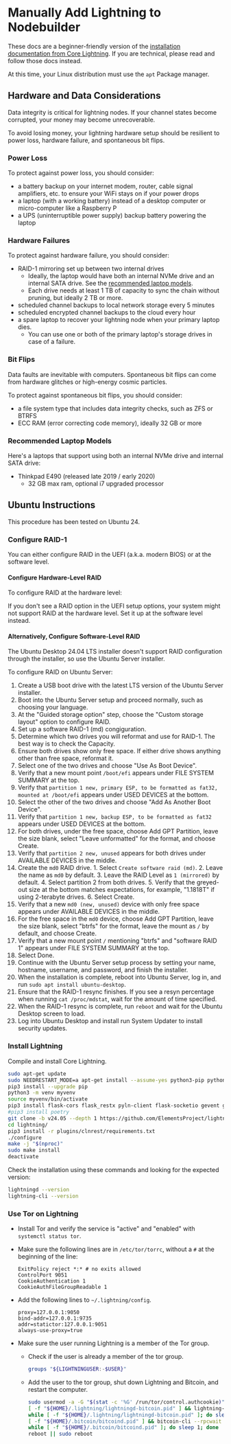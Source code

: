 # Manually Add Lightning to Nodebuilder

These docs are a beginner-friendly version of the [installation documentation from Core Lightning](https://github.com/ElementsProject/lightning/blob/master/doc/getting-started/getting-started/installation.md). If you are technical, please read and follow those docs instead.

At this time, your Linux distribution must use the `apt` Package manager.

## Hardware and Data Considerations

Data integrity is critical for lightning nodes. If your channel states become corrupted, your money may become unrecoverable.

To avoid losing money, your lightning hardware setup should be resilient to power loss, hardware failure, and spontaneous bit flips.

### Power Loss

To protect against power loss, you should consider:

- a battery backup on your internet modem, router, cable signal amplifiers, etc. to ensure your WiFi stays on if your power drops
- a laptop (with a working battery) instead of a desktop computer or micro-computer like a Raspberry P
- a UPS (uninterruptible power supply) backup battery powering the laptop

### Hardware Failures

To protect against hardware failure, you should consider:

- RAID-1 mirroring set up between two internal drives
  - Ideally, the laptop would have both an internal NVMe drive and an internal SATA drive. See the [recommended laptop models](#recommended-laptop-models).
  - Each drive needs at least 1 TB of capacity to sync the chain without pruning, but ideally 2 TB or more.
- scheduled channel backups to local network storage every 5 minutes
- scheduled encrypted channel backups to the cloud every hour
- a spare laptop to recover your lightning node when your primary laptop dies.
  - You can use one or both of the primary laptop's storage drives in case of a failure.

### Bit Flips

Data faults are inevitable with computers. Spontaneous bit flips can come from hardware glitches or high-energy cosmic particles.

To protect against spontaneous bit flips, you should consider:

- a file system type that includes data integrity checks, such as ZFS or BTRFS
- ECC RAM (error correcting code memory), ideally 32 GB or more

### Recommended Laptop Models

Here's a laptops that support using both an internal NVMe drive and internal SATA drive:

- Thinkpad E490 (released late 2019 / early 2020)
  - 32 GB max ram, optional i7 upgraded processor

## Ubuntu Instructions

This procedure has been tested on Ubuntu 24.

### Configure RAID-1

You can either configure RAID in the UEFI (a.k.a. modern BIOS) or at the software level.

#### Configure Hardware-Level RAID

To configure RAID at the hardware level:

If you don't see a RAID option in the UEFI setup options, your system might not support RAID at the hardware level. Set it up at the software level instead.

#### Alternatively, Configure Software-Level RAID

The Ubuntu Desktop 24.04 LTS installer doesn't support RAID configuration through the installer, so use the Ubuntu Server installer.

To configure RAID on Ubuntu Server:
1. Create a USB boot drive with the latest LTS version of the Ubuntu Server installer.
1. Boot into the Ubuntu Server setup and proceed normally, such as choosing your language.
2. At the "Guided storage option" step, choose the "Custom storage layout" option to configure RAID.
3. Set up a software RAID-1 (md) congiguration.
  1. Determine which two drives you will reformat and use for RAID-1. The best way is to check the Capacity.
  2. Ensure both drives show only free space. If either drive shows anything other than free space, reformat it.
  3. Select one of the two drives and choose "Use As Boot Device".
  4. Verify that a new mount point `/boot/efi` appears under FILE SYSTEM SUMMARY at the top.
  5. Verify that `partition 1 new, primary ESP, to be formatted as fat32, mounted at /boot/efi` appears under USED DEVICES at the bottom.
  6. Select the other of the two drives and choose "Add As Another Boot Device".
  7. Verify that `partition 1 new, backup ESP, to be formatted as fat32` appears under USED DEVICES at the bottom.
  8. For both drives, under the free space, choose Add GPT Partition, leave the size blank, select "Leave unformatted" for the format, and choose Create.
  9. Verify that `partition 2 new, unused` appears for both drives under AVAILABLE DEVICES in the middle.
  10. Create the `md0` RAID drive.
    1. Select `Create software raid (md)`.
    2. Leave the name as `md0` by default.
    3. Leave the RAID Level as `1 (mirrored)` by default.
    4. Select partition 2 from both drives.
    5. Verify that the greyed-out size at the bottom matches expectations, for example, "1.1818T" if using 2-terabyte drives.
    6. Select Create.
  11. Verify that a new `md0 (new, unused)` device with only free space appears under AVAILABLE DEVICES in the middle.
  12. For the free space in the `md0` device, choose Add GPT Partition, leave the size blank, select "btrfs" for the format, leave the mount as `/` by default, and choose Create.
  13. Verify that a new mount point `/` mentioning "btrfs" and "software RAID 1" appears under FILE SYSTEM SUMMARY at the top.
  14. Select Done.
14. Continue with the Ubuntu Server setup process by setting your name, hostname, username, and password, and finish the installer.
15. When the installation is complete, reboot into Ubuntu Server, log in, and run `sudo apt install ubuntu-desktop`.
16. Ensure that the RAID-1 resync finishes. If you see a resyn percentage when running `cat /proc/mdstat`, wait for the amount of time specified.
17. When the RAID-1 resync is complete, run `reboot` and wait for the Ubuntu Desktop screen to load.
18. Log into Ubuntu Desktop and install run System Updater to install security updates.

### Install Lightning

Compile and install Core Lightning.

```sh
sudo apt-get update
sudo NEEDRESTART_MODE=a apt-get install --assume-yes python3-pip python3-json5 python3-flask python3-gunicorn python3-venv libsecp256k1-dev jq autoconf automake build-essential git libtool libsqlite3-dev libffi-dev net-tools zlib1g-dev libsodium-dev gettext valgrind libpq-dev shellcheck cppcheck libsecp256k1-dev lowdown cargo rustfmt protobuf-compiler
pip3 install --upgrade pip
python3 -m venv myvenv
source myvenv/bin/activate
pip3 install flask-cors flask_restx pyln-client flask-socketio gevent gevent-websocket pyln-client websockets mako grpcio-tools
#pip3 install poetry
git clone -b v24.05 --depth 1 https://github.com/ElementsProject/lightning.git
cd lightning/
pip3 install -r plugins/clnrest/requirements.txt
./configure
make -j "$(nproc)"
sudo make install
deactivate
```

Check the installation using these commands and looking for the expected version:

```sh
lightningd --version
lightning-cli --version
```

### Use Tor on Lightning

- Install Tor and verify the service is "active" and "enabled" with `systemctl status tor`.

- Make sure the following lines are in `/etc/tor/torrc`, without a `#` at the beginning of the line:

  ```text
  ExitPolicy reject *:* # no exits allowed
  ControlPort 9051
  CookieAuthentication 1
  CookieAuthFileGroupReadable 1
  ```

- Add the following lines to `~/.lightning/config`.

  ```text
  proxy=127.0.0.1:9050
  bind-addr=127.0.0.1:9735
  addr=statictor:127.0.0.1:9051
  always-use-proxy=true
  ```

- Make sure the user running Lightning is a member of the Tor group.
  - Check if the user is already a member of the tor group.

    ```sh
    groups "${LIGHTNINGUSER:-$USER}"
    ```

  - Add the user to the tor group, shut down Lightning and Bitcoin, and restart the computer.

    ```sh
    sudo usermod -a -G "$(stat -c '%G' /run/tor/control.authcookie)" "${LIGHTNINGUSER:-$USER}"
    [ -f "${HOME}/.lightning/lightningd-bitcoin.pid" ] && lightning-cli stop
    while [ -f "${HOME}/.lightning/lightningd-bitcoin.pid" ]; do sleep 1; done
    [ -f "${HOME}/.bitcoin/bitcoind.pid" ] && bitcoin-cli --rpcwait stop
    while [ -f "${HOME}/.bitcoin/bitcoind.pid" ]; do sleep 1; done
    reboot || sudo reboot
    ```
